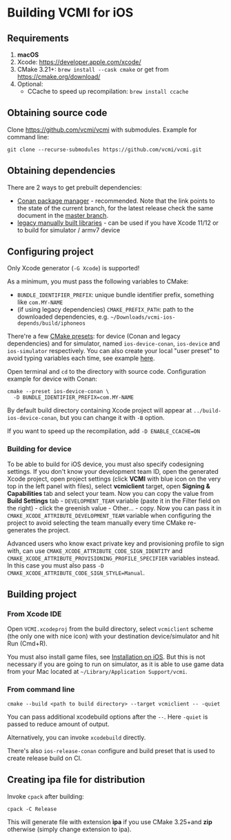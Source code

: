 # Building VCMI for iOS

## Requirements

1. **macOS**
2. Xcode: <https://developer.apple.com/xcode/>
3. CMake 3.21+: `brew install --cask cmake` or get from <https://cmake.org/download/>
4. Optional:
   - CCache to speed up recompilation: `brew install ccache`

## Obtaining source code

Clone <https://github.com/vcmi/vcmi> with submodules. Example for command line:

```
git clone --recurse-submodules https://github.com/vcmi/vcmi.git
```

## Obtaining dependencies

There are 2 ways to get prebuilt dependencies:

- [Conan package manager](./Conan.md) - recommended. Note that the link points to the state of the current branch, for the latest release check the same document in the [master branch](https://github.com/vcmi/vcmi/blob/master/docs/developers/Сonan.md).
- [legacy manually built libraries](https://github.com/vcmi/vcmi-ios-deps) - can be used if you have Xcode 11/12 or to build for simulator / armv7 device

## Configuring project

Only Xcode generator (`-G Xcode`) is supported!

As a minimum, you must pass the following variables to CMake:

- `BUNDLE_IDENTIFIER_PREFIX`: unique bundle identifier prefix, something like `com.MY-NAME`
- (if using legacy dependencies) `CMAKE_PREFIX_PATH`: path to the downloaded dependencies, e.g. `~/Downloads/vcmi-ios-depends/build/iphoneos`

There're a few [CMake presets](https://cmake.org/cmake/help/latest/manual/cmake-presets.7.html): for device (Conan and legacy dependencies) and for simulator, named `ios-device-conan`, `ios-device` and `ios-simulator` respectively. You can also create your local "user preset" to avoid typing variables each time, see example [here](https://gist.github.com/kambala-decapitator/59438030c34b53aed7d3895aaa48b718).

Open terminal and `cd` to the directory with source code. Configuration example for device with Conan:

```
cmake --preset ios-device-conan \
  -D BUNDLE_IDENTIFIER_PREFIX=com.MY-NAME
```

By default build directory containing Xcode project will appear at `../build-ios-device-conan`, but you can change it with `-B` option.

If you want to speed up the recompilation, add `-D ENABLE_CCACHE=ON`

### Building for device

To be able to build for iOS device, you must also specify codesigning settings. If you don't know your development team ID, open the generated Xcode project, open project settings (click **VCMI** with blue icon on the very top in the left panel with files), select **vcmiclient** target, open **Signing & Capabilities** tab and select your team. Now you can copy the value from **Build Settings** tab - `DEVELOPMENT_TEAM` variable (paste it in the Filter field on the right) - click the greenish value - Other... - copy. Now you can pass it in `CMAKE_XCODE_ATTRIBUTE_DEVELOPMENT_TEAM` variable when configuring the project to avoid selecting the team manually every time CMake re-generates the project.

Advanced users who know exact private key and provisioning profile to sign with, can use `CMAKE_XCODE_ATTRIBUTE_CODE_SIGN_IDENTITY` and `CMAKE_XCODE_ATTRIBUTE_PROVISIONING_PROFILE_SPECIFIER` variables instead. In this case you must also pass `-D CMAKE_XCODE_ATTRIBUTE_CODE_SIGN_STYLE=Manual`.

## Building project

### From Xcode IDE

Open `VCMI.xcodeproj` from the build directory, select `vcmiclient` scheme (the only one with nice icon) with your destination device/simulator and hit Run (Cmd+R).

You must also install game files, see [Installation on iOS](../players/Installation_iOS.md). But this is not necessary if you are going to run on simulator, as it is able to use game data from your Mac located at `~/Library/Application Support/vcmi`.

### From command line

```
cmake --build <path to build directory> --target vcmiclient -- -quiet
```

You can pass additional xcodebuild options after the `--`. Here `-quiet` is passed to reduce amount of output.

Alternatively, you can invoke `xcodebuild` directly.

There's also `ios-release-conan` configure and build preset that is used to create release build on CI.

## Creating ipa file for distribution

Invoke `cpack` after building:

`cpack -C Release`

This will generate file with extension **ipa** if you use CMake 3.25+and **zip** otherwise (simply change extension to ipa).
